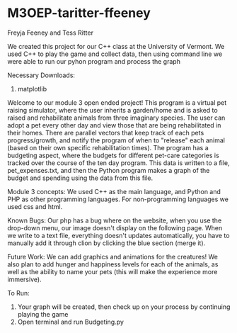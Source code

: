 # M3OEP-taritter-ffeeney

Freyja Feeney and Tess Ritter

We created this project for our C++ class at the University of Vermont. We used C++ to play the game and collect data, 
then using command line we were able to run our pyhon program and process the graph


Necessary Downloads:
1. matplotlib

Welcome to our module 3 open ended project! This program is a virtual pet raising simulator, where the user inherits a garden/home
and is asked to raised and rehabilitate animals from three imaginary species. The user can adopt a pet every other day and view 
those that are being rehabilitated in their homes. There are parallel vectors that keep track of each pets progress/growth, and 
notify the program of when to "release" each animal (based on their own specific rehabilitation times). The program has a budgeting aspect,
where the budgets for different pet-care categories is tracked over the course of the ten day program. This data is written to a file, pet_expenses.txt,
and then the Python program makes a graph of the budget and spending using the data from this file. 

Module 3 concepts:
We used C++ as the main language, and Python and PHP as other programming languages. For non-programming languages we used css and html.

Known Bugs:
Our php has a bug where on the website, when you use the drop-down menu, our image doesn't display on the following page.
When we write to a text file, everything doesn't updates automatically, you have to manually add it through clion by clicking the blue section (merge it).

Future Work:
We can add graphics and animations for the creatures! We also plan to add hunger and happiness levels for each of the animals, as well as 
the ability to name your pets (this will make the experience more immersive). 


To Run:
1. Your graph will be created, then check up on your process by continuing playing the game
2. Open terminal and run Budgeting.py
